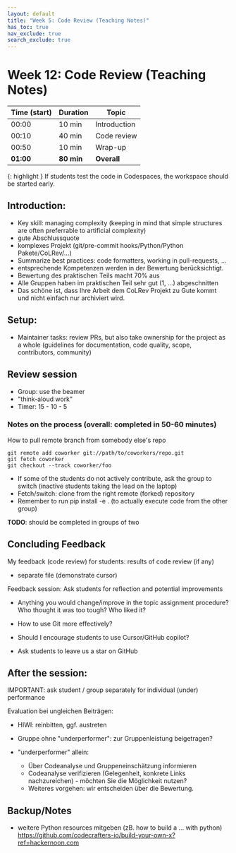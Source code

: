 ```yaml
---
layout: default
title: "Week 5: Code Review (Teaching Notes)"
has_toc: true
nav_exclude: true
search_exclude: true
---
```


# Week 12: Code Review (Teaching Notes)

| Time (start) | Duration     | Topic                 |
|--------------|--------------|-----------------------|
| 00:00        | 10 min       | Introduction          |
| 00:10        | 40 min       | Code review           |
| 00:50        | 10 min       | Wrap-up               |
| **01:00**    | **80 min**   | **Overall**           |


{: highlight }
If students test the code in Codespaces, the workspace should be started early.

## Introduction:

- Key skill: managing complexity (keeping in mind that simple structures are often preferrable to artificial complexity)
- gute Abschlussquote
- komplexes Projekt (git/pre-commit hooks/Python/Python Pakete/CoLRev/...)
- Summarize best practices: code formatters, working in pull-requests, ...
- entsprechende Kompetenzen werden in der Bewertung berücksichtigt.
- Bewertung des praktischen Teils macht 70% aus
- Alle Gruppen haben im praktischen Teil sehr gut (1, ...) abgeschnitten
- Das schöne ist, dass Ihre Arbeit dem CoLRev Projekt zu Gute kommt und nicht einfach nur archiviert wird.

## Setup:

- Maintainer tasks: review PRs, but also take ownership for the project as a whole (guidelines for documentation, code quality, scope, contributors, community)

## Review session

- Group: use the beamer
- "think-aloud work"
- Timer: 15 - 10 - 5

### Notes on the process (overall: completed in 50-60 minutes)

How to pull remote branch from somebody else's repo

```
git remote add coworker git://path/to/coworkers/repo.git
git fetch coworker
git checkout --track coworker/foo
```

- If some of the students do not actively contribute, ask the group to switch (inactive students taking the lead on the laptop)
- Fetch/switch: clone from the right remote (forked) repository
- Remember to run pip install -e . (to actually execute code from the other group)

**TODO**: should be completed in groups of two

## Concluding Feedback

My feedback (code review) for students: results of code review (if any)
- separate file (demonstrate cursor)

Feedback session: Ask students for reflection and potential improvements

- Anything you would change/improve in the topic assignment procedure? Who thought it was too tough? Who liked it?
- How to use Git more effectively?
- Should I encourage students to use Cursor/GitHub copilot?

- Ask students to leave us a star on GitHub

## After the session:

IMPORTANT: ask student / group separately for individual (under) performance

Evaluation bei ungleichen Beiträgen:

- HIWI: reinbitten, ggf. austreten
- Gruppe ohne "underperformer": zur Gruppenleistung beigetragen?
- "underperformer" allein:

	- Über Codeanalyse und Gruppeneinschätzung informieren
	- Codeanalyse verifizieren (Gelegenheit, konkrete Links nachzureichen) - möchten Sie die Möglichkeit nutzen?
	- Weiteres vorgehen: wir entscheiden über die Bewertung.


## Backup/Notes

- weitere Python resources mitgeben (zB. how to build a ... with python) https://github.com/codecrafters-io/build-your-own-x?ref=hackernoon.com
